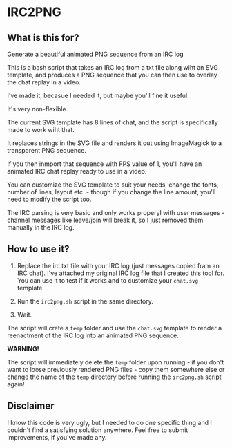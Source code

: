 # IRC2PNG

## What is this for?

Generate a beautiful animated PNG sequence from an IRC log

This is a bash script that takes an IRC log from a txt file along wiht an SVG template, and produces a PNG sequence that you can then use to overlay the chat replay in a video.

I've made it, becasue I needed it, but maybe you'll fine it useful.

It's very non-flexible.

The current SVG template has 8 lines of chat, and the script is specifically made to work wiht that.

It replaces strings in the SVG file and renders it out using ImageMagick to a transparent PNG sequence.

If you then inmport that sequence with FPS value of 1, you'll have an animated IRC chat replay ready to use in a video.

You can customize the SVG template to suit your needs, change the fonts, number of lines, layout etc. - though if you change the line amount, you'll need to modify the script too.

The IRC parsing is very basic and only works properyl with user messages - channel messages like leave/join will break it, so I just removed them manually in the IRC log.

## How to use it?

1. Replace the irc.txt file with your IRC log (just messages copied fram an IRC chat). I've attached my original IRC log file that I created this tool for. You can use it to test if it works and to customize your `chat.svg` template.

2. Run the `irc2png.sh` script in the same directory.

3. Wait.

The script will crete a `temp` folder and use the `chat.svg` template to render a reenactment of the IRC log into an animated PNG sequence.

**WARNING!**

The script will immediately delete the `temp` folder upon running - if you don't want to loose previously rendered PNG files - copy them somewhere else or change the name of the `temp` directory before running the `irc2png.sh` script again!

## Disclaimer

I know this code is very ugly, but I needed to do one specific thing and I couldn't find a satisfying solution anywhere. Feel free to submit improvements, if you've made any.
